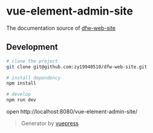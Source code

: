 # vue-element-admin-site
The documentation source of [dfw-web-site](https://github.com/PanJiaChen/vue-element-admin)

<!-- [Online](https://panjiachen.github.io/vue-element-admin-site) -->

## Development

```bash
# clone the project
git clone git@github.com:zy19940510/dfw-web-site.git

# install dependency
npm install

# develop
npm run dev
```

open http://localhost:8080/vue-element-admin-site/

> Generator by [vuepress](https://github.com/vuejs/vuepress)
